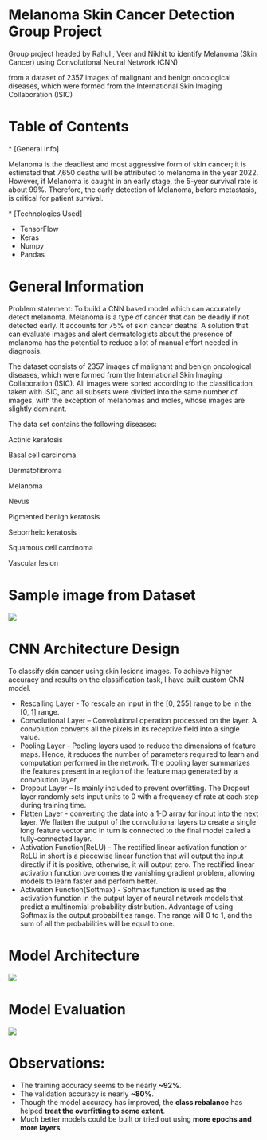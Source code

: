 ﻿# Melanoma Skin Cancer Detection Group Project
Group project headed by Rahul , Veer and Nikhit to identify Melanoma (Skin Cancer) using Convolutional Neural Network (CNN)

from a dataset of 2357 images of malignant and benign oncological diseases, which were formed from the International Skin Imaging Collaboration (ISIC)

# Table of Contents
\* [General Info]

Melanoma is the deadliest and most aggressive form of skin cancer; it is estimated that 7,650 deaths will be attributed to melanoma in the year 2022. However, if Melanoma is caught in an early stage, the 5-year survival rate is about 99%. Therefore, the early detection of Melanoma, before metastasis, is critical for patient survival.

\* [Technologies Used]

- TensorFlow
- Keras 
- Numpy
- Pandas

# General Information
Problem statement: To build a CNN based model which can accurately detect melanoma. Melanoma is a type of cancer that can be deadly if not detected early. It accounts for 75% of skin cancer deaths. A solution that can evaluate images and alert dermatologists about the presence of melanoma has the potential to reduce a lot of manual effort needed in diagnosis.

The dataset consists of 2357 images of malignant and benign oncological diseases, which were formed from the International Skin Imaging Collaboration (ISIC). All images were sorted according to the classification taken with ISIC, and all subsets were divided into the same number of images, with the exception of melanomas and moles, whose images are slightly dominant.

The data set contains the following diseases:

Actinic keratosis

Basal cell carcinoma

Dermatofibroma

Melanoma

Nevus

Pigmented benign keratosis

Seborrheic keratosis

Squamous cell carcinoma

Vascular lesion

# Sample image from Dataset
![](Aspose.Words.429a1947-0951-4918-9ae1-9cee5b3402be.001.png)

# CNN Architecture Design
To classify skin cancer using skin lesions images. To achieve higher accuracy and results on the classification task, I have built custom CNN model.

- Rescalling Layer - To rescale an input in the [0, 255] range to be in the [0, 1] range.
- Convolutional Layer – Convolutional operation processed on the layer. A convolution converts all the pixels in its receptive field into a single value. 
- Pooling Layer - Pooling layers used to reduce the dimensions of feature maps. Hence, it reduces the number of parameters required to learn and computation performed in the network. The pooling layer summarizes the features present in a region of the feature map generated by a convolution layer.
- Dropout Layer – Is mainly included to prevent overfitting. The Dropout layer randomly sets input units to 0 with a frequency of rate at each step during training time.
- Flatten Layer - converting the data into a 1-D array for input into the next layer. We flatten the output of the convolutional layers to create a single long feature vector and in turn is connected to the final model called a fully-connected layer.
- Activation Function(ReLU) - The rectified linear activation function or ReLU in short is a piecewise linear function that will output the input directly if it is positive, otherwise, it will output zero. The rectified linear activation function overcomes the vanishing gradient problem, allowing models to learn faster and perform better.
- Activation Function(Softmax) - Softmax function is used as the activation function in the output layer of neural network models that predict a multinomial probability distribution. Advantage of using Softmax is the output probabilities range. The range will 0 to 1, and the sum of all the probabilities will be equal to one.
# Model Architecture
![](Aspose.Words.429a1947-0951-4918-9ae1-9cee5b3402be.002.png)
# Model Evaluation
![](Aspose.Words.429a1947-0951-4918-9ae1-9cee5b3402be.003.png)
# Observations:
- The training accuracy seems to be nearly **~92%**.
- The validation accuracy is nearly **~80%**.
- Though the model accuracy has improved, the **class rebalance** has helped **treat the overfitting to some extent**.
- Much better models could be built or tried out using **more epochs and more layers**.



